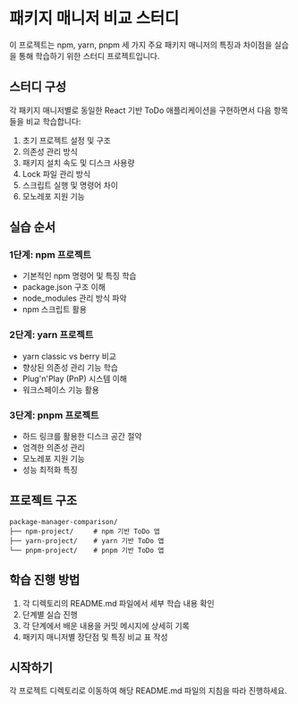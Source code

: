 # 패키지 매니저 비교 스터디

이 프로젝트는 npm, yarn, pnpm 세 가지 주요 패키지 매니저의 특징과 차이점을 실습을 통해 학습하기 위한 스터디 프로젝트입니다.

## 스터디 구성

각 패키지 매니저별로 동일한 React 기반 ToDo 애플리케이션을 구현하면서 다음 항목들을 비교 학습합니다:

1. 초기 프로젝트 설정 및 구조
2. 의존성 관리 방식
3. 패키지 설치 속도 및 디스크 사용량
4. Lock 파일 관리 방식
5. 스크립트 실행 및 명령어 차이
6. 모노레포 지원 기능

## 실습 순서

### 1단계: npm 프로젝트

- 기본적인 npm 명령어 및 특징 학습
- package.json 구조 이해
- node_modules 관리 방식 파악
- npm 스크립트 활용

### 2단계: yarn 프로젝트

- yarn classic vs berry 비교
- 향상된 의존성 관리 기능 학습
- Plug'n'Play (PnP) 시스템 이해
- 워크스페이스 기능 활용

### 3단계: pnpm 프로젝트

- 하드 링크를 활용한 디스크 공간 절약
- 엄격한 의존성 관리
- 모노레포 지원 기능
- 성능 최적화 특징

## 프로젝트 구조

```
package-manager-comparison/
├── npm-project/     # npm 기반 ToDo 앱
├── yarn-project/    # yarn 기반 ToDo 앱
└── pnpm-project/    # pnpm 기반 ToDo 앱
```

## 학습 진행 방법

1. 각 디렉토리의 README.md 파일에서 세부 학습 내용 확인
2. 단계별 실습 진행
3. 각 단계에서 배운 내용을 커밋 메시지에 상세히 기록
4. 패키지 매니저별 장단점 및 특징 비교 표 작성

## 시작하기

각 프로젝트 디렉토리로 이동하여 해당 README.md 파일의 지침을 따라 진행하세요.
